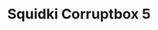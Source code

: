---
slug: squidki-corruptbox-5
title: Squidki Corruptbox 5
description: "Squidki Corruptbox 5 is an exciting online game. Play for free directly in your browser!"
icon: /images/new_mods/Sprunki Corruptbox 5.png
url: https://wowtbc.net/sprunkin/corruptbox5/index.html
previewImage: /images/new_mods/Sprunki Corruptbox 5.png
type: new mods

# SEO配置
seo:
  title: "Squidki Corruptbox 5 - Play Free Online Game | Fun Browser Games"
  description: "Squidki Corruptbox 5 - Play this fun online game for free in your browser. No download required!"
  ogImage: "/images/new_mods/Sprunki Corruptbox 5.png"
  keywords: "squidki-corruptbox-5, online game, browser game, free game, new mods game, play online"

videoUrls:
  - https://www.youtube.com/embed/example1
  - https://www.youtube.com/embed/example2

whyPlay:
  title: "Why Play Squidki Corruptbox 5?"
  items:
    - "Immersive Gameplay: Squidki Corruptbox 5 offers an engaging and immersive gaming experience that will keep you entertained for hours"
    - "Challenging Levels: Test your skills with increasingly difficult challenges and obstacles"
    - "Beautiful Graphics: Enjoy stunning visuals and smooth animations that bring the game world to life"
    - "Regular Updates: New content and features are added regularly to keep the game fresh and exciting"
    - "Free to Play: Experience all the fun without spending a penny"
    - "Community Features: Connect with other players, share strategies, and compete for high scores"
    - "Cross-Platform: Play on any device with a web browser, no downloads required"

features:
  title: "Key Features of Squidki Corruptbox 5"
  image: "/images/new_mods/Sprunki Corruptbox 5.png"
  items:
    - "Intuitive Controls: Easy to learn controls make Squidki Corruptbox 5 accessible for players of all skill levels"
    - "Multiple Game Modes: Enjoy various gameplay options that provide different challenges and experiences"
    - "Character Customization: Personalize your gaming experience with unique characters and items"
    - "Achievement System: Complete special tasks to earn rewards and recognition"
    - "Leaderboards: Compete with players worldwide and see who can achieve the highest scores"

characteristics:
  title: "Game Characteristics"
  image: "/images/new_mods/Sprunki Corruptbox 5.png"
  items:
    - "Genre: New mods game with elements of strategy and skill"
    - "Difficulty: Suitable for both casual gamers and those seeking a challenge"
    - "Play Time: Quick sessions or extended gameplay, depending on your preference"
    - "Art Style: Vibrant and engaging visuals that enhance the gaming experience"
    - "Sound Design: Immersive audio that complements the gameplay perfectly"

info: "Squidki Corruptbox 5 is an exciting online game that offers players a unique and engaging gaming experience. With its intuitive controls, stunning visuals, and challenging gameplay, Squidki Corruptbox 5 provides hours of entertainment for players of all ages and skill levels. Whether you're looking for a quick gaming session during a break or an extended play session, Squidki Corruptbox 5 delivers an immersive experience that will keep you coming back for more. The game features multiple levels of increasing difficulty, ensuring that players are constantly challenged as they progress. With regular updates adding new content and features, Squidki Corruptbox 5 remains fresh and exciting, providing endless entertainment options for its growing community of players."

howToPlayIntro: "Welcome to Squidki Corruptbox 5! This guide will walk you through the basics and help you master the game. Whether you're a beginner or looking to improve your skills, these tips and instructions will enhance your gaming experience."

howToPlaySteps:
  - title: "Getting Started"
    description: "Begin your Squidki Corruptbox 5 adventure by familiarizing yourself with the controls. Use your keyboard or mouse to navigate through the game interface. The tutorial will guide you through the basic mechanics and help you understand the objectives."
  - title: "Understanding the Objectives"
    description: "In Squidki Corruptbox 5, your main goal is to progress through levels by completing specific objectives. Each level presents unique challenges that require different strategies and approaches."
  - title: "Mastering the Controls"
    description: "Practice using the controls to improve your precision and reaction time. Squidki Corruptbox 5 requires quick reflexes and strategic thinking to overcome obstacles and defeat opponents."
  - title: "Utilizing Power-ups"
    description: "Collect power-ups throughout the game to enhance your abilities and overcome difficult challenges. Each power-up offers unique advantages that can be crucial for success."
  - title: "Developing Strategies"
    description: "As you progress in Squidki Corruptbox 5, develop effective strategies for different scenarios. Analyze patterns, anticipate challenges, and adapt your approach to maximize your performance."

faq:
  title: "Frequently Asked Questions about Squidki Corruptbox 5"
  items:
    - question: "Is Squidki Corruptbox 5 free to play?"
      answer: "Yes, Squidki Corruptbox 5 is completely free to play directly in your web browser. No downloads or purchases are required to enjoy the full game experience."
    - question: "Can I play Squidki Corruptbox 5 on mobile devices?"
      answer: "Yes, Squidki Corruptbox 5 is optimized for both desktop and mobile play. You can enjoy the game on any device with a web browser and internet connection."
    - question: "Are there any in-game purchases?"
      answer: "While Squidki Corruptbox 5 is free to play, there may be optional in-game purchases available for cosmetic items or additional features that don't affect core gameplay."
    - question: "How often is Squidki Corruptbox 5 updated?"
      answer: "The developers regularly update Squidki Corruptbox 5 with new content, features, and improvements based on player feedback and game performance."
    - question: "Can I play Squidki Corruptbox 5 offline?"
      answer: "Currently, Squidki Corruptbox 5 requires an internet connection to play as it's a browser-based online game."
    - question: "Is Squidki Corruptbox 5 suitable for children?"
      answer: "Yes, Squidki Corruptbox 5 is designed to be family-friendly and suitable for players of all ages."
    - question: "How do I report bugs or issues?"
      answer: "If you encounter any problems while playing Squidki Corruptbox 5, you can report them through the game's support page or contact the developers directly through their website."
    - question: "Still Have Questions?"
      answer: "If you have additional questions about Squidki Corruptbox 5 that aren't covered in this FAQ, please visit our support center or contact our customer service team for assistance."
---